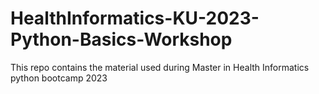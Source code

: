 # HealthInformatics-KU-2023-Python-Basics-Workshop
This repo contains the material used during Master in Health Informatics python bootcamp 2023 
